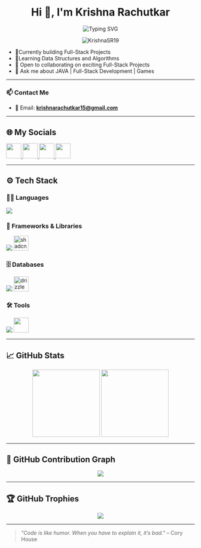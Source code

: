 <h1 align="center">Hi 👋, I'm Krishna Rachutkar</h1>

<p align="center">
  <img src="https://readme-typing-svg.herokuapp.com?font=Fira+Code&weight=600&size=22&pause=1000&color=00ADB5&center=true&vCenter=true&width=435&lines=Full+Stack+Developer+%F0%9F%92%BB;DSA+%F0%9F%93%96;Electronics+%2B+Code+%3D+%E2%9D%A4%EF%B8%8F" alt="Typing SVG" />
</p>

<p align="center">
  <img src="https://komarev.com/ghpvc/?username=KrishnaSR19&label=Profile%20views&color=0e75b6&style=flat" alt="KrishnaSR19" />
</p>


- 🔭Currently building Full-Stack Projects 
- 🌱Learning Data Structures and Algorithms
- 🤝 Open to collaborating on exciting Full-Stack Projects
- 💬 Ask me about JAVA | Full-Stack Development | Games

---

### 📫 Contact Me

- 📩 Email: **krishnarachutkar15@gmail.com**

---

## 🌐 My Socials

<p >
  <a href="https://www.linkedin.com/in/krishnkant-rachutkar-072a4b22a" target="blank">
    <img src="https://skillicons.dev/icons?i=linkedin" height="40"/>
  </a>
  <a href="https://www.instagram.com/krishna_r19" target="blank">
    <img src="https://skillicons.dev/icons?i=instagram" height="40"/>
  </a>
  <a href="https://x.com/krishna_r36" target="blank">
    <img src="https://skillicons.dev/icons?i=twitter" height="40"/>
  </a>
  <a href="https://discordapp.com/users/1089331448575688785" target="blank">
    <img src="https://skillicons.dev/icons?i=discord" height="40"/>
  </a>
</p>

---

## ⚙️ Tech Stack

### 👨‍💻 Languages
<p>
  <img src="https://skillicons.dev/icons?i=java,cpp,js,ts,python,html,css" />
</p>

### 🧩 Frameworks & Libraries
<p>
  <img src="https://skillicons.dev/icons?i=nextjs,react,nodejs,express,tailwind" />
  <img src="https://avatars.githubusercontent.com/u/139895814?s=200&v=4" alt="shadcn" width="40"/>
</p>

### 🗄️ Databases
<p>
  <img src="https://skillicons.dev/icons?i=mysql,mongodb,firebase,postgres" />
  <img src="https://avatars.githubusercontent.com/u/131260848?s=200&v=4" alt="drizzle" width="40"/>
</p>

### 🛠️ Tools
<p>
  <img src="https://skillicons.dev/icons?i=figma,git,github,postman" />
  <img src="https://cdn.worldvectorlogo.com/logos/arduino-1.svg" width="40"/>
</p>

---



## 📈 GitHub Stats

<p align="center">
  <img src="https://github-readme-stats.vercel.app/api?username=KrishnaSR19&show_icons=true&theme=radical" height="180"/>
  <img src="https://github-readme-stats.vercel.app/api/top-langs/?username=KrishnaSR19&layout=compact&theme=radical" height="180"/>
</p>

---



## 🧠 GitHub Contribution Graph

<p align="center">
  <img src="https://github-readme-activity-graph.vercel.app/graph?username=KrishnaSR19&theme=react-dark" />
</p>

---

## 🏆 GitHub Trophies

<p align="center">
  <img src="https://github-profile-trophy.vercel.app/?username=KrishnaSR19&theme=tokyonight&margin-w=10&no-bg=true&no-frame=true"/>
</p>

---

> *"Code is like humor. When you have to explain it, it’s bad."* – Cory House




